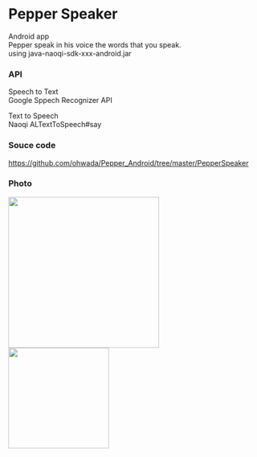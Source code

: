 Pepper Speaker
===============

Android app <br>
Pepper speak in his voice the words that you speak. <br>
using java-naoqi-sdk-xxx-android.jar <br>

### API
Speech to Text <br>
Google Sppech Recognizer API <br>

Text to Speech <br>
Naoqi ALTextToSpeech#say <br>

### Souce code
https://github.com/ohwada/Pepper_Android/tree/master/PepperSpeaker <br>

### Photo
<img src="https://raw.githubusercontent.com/ohwada/Pepper_Android/master/docs/PepperSpeaker/concept.png" width="300" /> <br>
<img src="https://raw.githubusercontent.com/ohwada/Pepper_Android/master/docs/PepperSpeaker/screen.png" width="200" /> <br>
